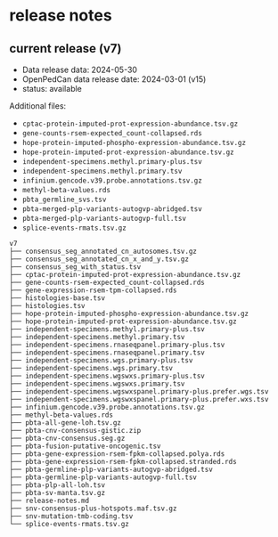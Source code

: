 # release notes

## current release (v7)
- Data release data: 2024-05-30
- OpenPedCan data release date: 2024-03-01 (v15)
- status: available

Additional files:
- `cptac-protein-imputed-prot-expression-abundance.tsv.gz`
- `gene-counts-rsem-expected_count-collapsed.rds`
- `hope-protein-imputed-phospho-expression-abundance.tsv.gz`
- `hope-protein-imputed-prot-expression-abundance.tsv.gz`
- `independent-specimens.methyl.primary-plus.tsv`
- `independent-specimens.methyl.primary.tsv`
- `infinium.gencode.v39.probe.annotations.tsv.gz`
- `methyl-beta-values.rds`
- `pbta_germline_svs.tsv`
- `pbta-merged-plp-variants-autogvp-abridged.tsv`
- `pbta-merged-plp-variants-autogvp-full.tsv`
- `splice-events-rmats.tsv.gz`


```
v7
├── consensus_seg_annotated_cn_autosomes.tsv.gz
├── consensus_seg_annotated_cn_x_and_y.tsv.gz
├── consensus_seg_with_status.tsv
├── cptac-protein-imputed-prot-expression-abundance.tsv.gz
├── gene-counts-rsem-expected_count-collapsed.rds
├── gene-expression-rsem-tpm-collapsed.rds
├── histologies-base.tsv
├── histologies.tsv
├── hope-protein-imputed-phospho-expression-abundance.tsv.gz
├── hope-protein-imputed-prot-expression-abundance.tsv.gz
├── independent-specimens.methyl.primary-plus.tsv
├── independent-specimens.methyl.primary.tsv
├── independent-specimens.rnaseqpanel.primary-plus.tsv
├── independent-specimens.rnaseqpanel.primary.tsv
├── independent-specimens.wgs.primary-plus.tsv
├── independent-specimens.wgs.primary.tsv
├── independent-specimens.wgswxs.primary-plus.tsv
├── independent-specimens.wgswxs.primary.tsv
├── independent-specimens.wgswxspanel.primary-plus.prefer.wgs.tsv
├── independent-specimens.wgswxspanel.primary-plus.prefer.wxs.tsv
├── infinium.gencode.v39.probe.annotations.tsv.gz
├── methyl-beta-values.rds
├── pbta-all-gene-loh.tsv.gz
├── pbta-cnv-consensus-gistic.zip
├── pbta-cnv-consensus.seg.gz
├── pbta-fusion-putative-oncogenic.tsv
├── pbta-gene-expression-rsem-fpkm-collapsed.polya.rds
├── pbta-gene-expression-rsem-fpkm-collapsed.stranded.rds
├── pbta-germline-plp-variants-autogvp-abridged.tsv
├── pbta-germline-plp-variants-autogvp-full.tsv
├── pbta-plp-all-loh.tsv
├── pbta-sv-manta.tsv.gz
├── release-notes.md
├── snv-consensus-plus-hotspots.maf.tsv.gz
├── snv-mutation-tmb-coding.tsv
└── splice-events-rmats.tsv.gz
```